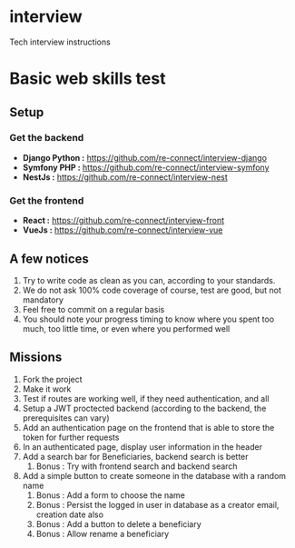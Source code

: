# interview
Tech interview instructions

# Basic web skills test


## Setup

### Get the backend

- **Django Python :** https://github.com/re-connect/interview-django
- **Symfony PHP :** https://github.com/re-connect/interview-symfony
- **NestJs :** https://github.com/re-connect/interview-nest

### Get the frontend

- **React :** https://github.com/re-connect/interview-front
- **VueJs :** https://github.com/re-connect/interview-vue

## A few notices

1. Try to write code as clean as you can, according to your standards.
2. We do not ask 100% code coverage of course, test are good, but not mandatory
3. Feel free to commit on a regular basis
4. You should note your progress timing to know where you spent too much, too little time, or even where you performed well

## Missions

1. Fork the project
2. Make it work
3. Test if routes are working well, if they need authentication, and all
4. Setup a JWT proctected backend (according to the backend, the prerequisites can vary)
5. Add an authentication page on the frontend that is able to store the token for further requests
6. In an authenticated page, display user information in the header
7. Add a search bar for Beneficiaries, backend search is better
   1. Bonus : Try with frontend search and backend search
8. Add a simple button to create someone in the database with a random name
   1. Bonus : Add a form to choose the name
   2. Bonus : Persist the logged in user in database as a creator email, creation date also
   3. Bonus : Add a button to delete a beneficiary
   4. Bonus : Allow rename a beneficiary
